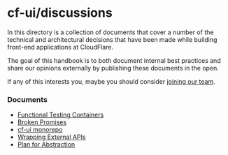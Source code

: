 # cf-ui/discussions

In this directory is a collection of documents that cover a number of the
technical and architectural decisions that have been made while building
front-end applications at CloudFlare.

The goal of this handbook is to both document internal best practices and share
our opinions externally by publishing these documents in the open.

If any of this interests you, maybe you should consider
[joining our team](https://www.cloudflare.com/join-our-team/).

### Documents

- [Functional Testing Containers](functional-testing-containers.md)
- [Broken Promises](broken-promises.md)
- [cf-ui monorepo](cf-ui-monorepo.md)
- [Wrapping External APIs](wrapping-external-apis.md)
- [Plan for Abstraction](plan-for-abstraction.md)
